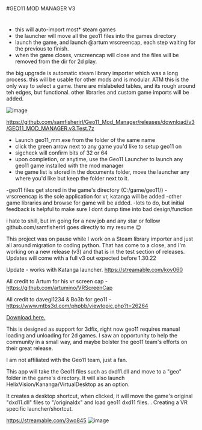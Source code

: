 


 
#
#GEO11 MOD MANAGER V3  
#

- this will auto-import most* steam games
- the launcher will move all the geo11 files into the games directory
- launch the game, and launch @artum  vrscreencap, each step waiting for the previous to finish. 
- when the game closes, vrscreencap will close and the files will be removed from the dir for 2d play. 

the big upgrade is automatic steam library importer which was a long process. this will be usable for other mods and is modular. ATM this is the only way to select a game. there are mislabeled tables, and its rough around teh edges, but functional. other libraries and custom game imports will be added. 

![image](https://user-images.githubusercontent.com/98753696/211889864-aa63f2ad-6c87-4ca6-a830-5e1a3598c5c0.png)

https://github.com/samfisherirl/Geo11_Mod_Manager/releases/download/v3/GEO11_MOD_MANAGER.v3.Test.7z

- Launch geo11_mm.exe from the folder of the same name
- click the green arrow next to any game you'd like to setup geo11 on
- sigcheck will confirm bits of 32 or 64 
- upon completion, or anytime, use the Geo11 Launcher to launch any geo11 game installed with the mod manager
- the game list is stored in the documents folder, move the launcher any where you'd like but keep the folder next to it. 
 

-geo11 files get stored in the game's directory (C:/game/geo11/)
-vrscreencap is the sole application for vr, katanga will be added
-other game libraries and browse for game will be added. 
-lots to do, but initial feedback is helpful to make sure I dont dump time into bad design/function

i hate to shill, but im going for a new job and any star or follow github.com/samfisherirl  goes directly to my resume  😉 
 
 
This project was on pause while I work on a Steam library importer and just all around migration to coding python. That has come to a close, and I'm working on a new release (v3) and that is in the test section of releases. Updates will come with a full v3 out expected before 1.30.22

Update -  works with Katanga launcher. https://streamable.com/kov060

All credit to Artum for his vr screen cap - https://github.com/artumino/VRScreenCap 

All credit to  davegl1234 & Bo3b for geo11 - https://www.mtbs3d.com/phpbb/viewtopic.php?t=26264

[Download here.](https://github.com/samfisherirl/Geo11_Mod_Manager/releases) 

This is designed as support for 3dfix, right now geo11 requires manual loading and unloading for 2d games. I saw an opportunity to help the community in a small way, and maybe bolster the geo11 team's efforts on their great release.

I am not affiliated with the Geo11 team, just a fan.

This app will take the Geo11 files such as dxd11.dll and move to a "geo" folder in the game's directory. It will also launch HelixVision/Kananga/VirtualDesktop as an option. 

It creates a desktop shortcut, when clicked, it will move the game's original "dxd11.dll" files to "/originaldx" and load geo11 dxd11 files. . Creating a VR specific launcher/shortcut.

https://streamable.com/3wo845
 ![image](https://user-images.githubusercontent.com/98753696/187366004-54357a0e-dbc2-4be6-a14d-b46d06bfc190.png)
